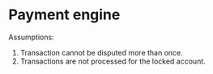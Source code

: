 # Payment engine

Assumptions:
1. Transaction cannot be disputed more than once.
2. Transactions are not processed for the locked account.
